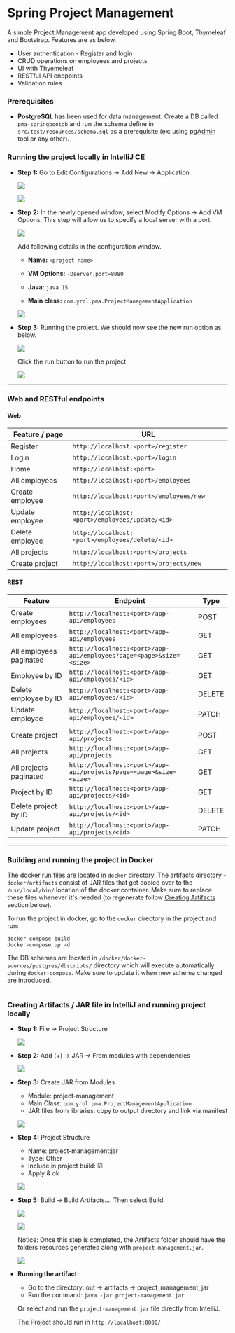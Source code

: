 # Spring Project Management
A simple Project Management app developed using Spring Boot, Thymeleaf and Bootstrap. Features are as below.

  - User authentication -  Register and login
  - CRUD operations on employees and projects
  - UI with Thyemeleaf
  - RESTful API endpoints
  - Validation rules

### Prerequisites
+ **PostgreSQL** has been used for data management. Create a DB called `pma-springbootdb` 
  and run the schema define in `src/test/resources/schema.sql` as a prerequisite 
  (ex: using [pgAdmin](https://www.pgadmin.org/) tool or any other).

### Running the project locally in IntelliJ CE
+ **Step 1:** Go to Edit Configurations &rarr; Add New &rarr; Application
  <p><img src="https://i.imgur.com/WDPIdls.png"></img></p>
  <p><img src="https://i.imgur.com/0wZl0ON.png"></p>
  
+ **Step 2:** In the newly opened window, select Modify Options &rarr; Add VM Options. This step will allow us to specify a local server with a port.
  <p><img src="https://i.imgur.com/0KVgpg2.png"></p>
  
  Add following details in the configuration window.

  - **Name:** `<project name>`

  - **VM Options:** `-Dserver.port=8080`

  - **Java:** `java 15`

  - **Main class:** `com.yrol.pma.ProjectManagementApplication`
  
  <p><img src="https://i.imgur.com/UErxhVN.png"></p>

+ **Step 3:** Running the project. We should now see the new run option as below.
  <p><img src="https://i.imgur.com/aHd60US.png"></p>
  
  Click the run button to run the project
  <p><img src="https://i.imgur.com/e0C2POL.png"></p>

---
### Web and RESTful endpoints

#### Web
| Feature / page  | URL|
|---|---|
|  Register | `http://localhost:<port>/register`  |
|  Login | `http://localhost:<port>/login`  |
|  Home | `http://localhost:<port>`  |
| All employees  | `http://localhost:<port>/employees`  |
| Create employee  | `http://localhost:<port>/employees/new` |
| Update employee  | `http://localhost:<port>/employees/update/<id>`  |
| Delete employee  | `http://localhost:<port>/employees/delete/<id>` |
| All projects  | `http://localhost:<port>/projects`  |
| Create project  | `http://localhost:<port>/projects/new`  |
  

#### REST
| Feature  | Endpoint| Type | 
|---|---|---|
| Create employees  | `http://localhost:<port>/app-api/employees`  | POST |
| All employees  | `http://localhost:<port>/app-api/employees`  | GET |
| All employees paginated | `http://localhost:<port>/app-api/employees?page=<page>&size=<size>`  | GET |
| Employee by ID  | `http://localhost:<port>/app-api/employees/<id>`  | GET |
| Delete employee by ID  | `http://localhost:<port>/app-api/employees/<id>`  | DELETE |
| Update employee | `http://localhost:<port>/app-api/employees/<id>`  | PATCH |
||||
| Create project  | `http://localhost:<port>/app-api/projects`  | POST |
| All projects  | `http://localhost:<port>/app-api/projects`  | GET |
| All projects paginated | `http://localhost:<port>/app-api/projects?page=<page>&size=<size>`  | GET |
| Project by ID  | `http://localhost:<port>/app-api/projects/<id>`  | GET |
| Delete project by ID  | `http://localhost:<port>/app-api/projects/<id>`  | DELETE |
| Update project | `http://localhost:<port>/app-api/projects/<id>`  | PATCH |


---
### Building and running the project in Docker
The docker run files are located in `docker` directory. The artifacts directory - `docker/artifacts` 
consist of JAR files that get copied over to the `/usr/local/bin/` location of the docker container. Make sure to 
replace these files whenever it's needed 
(to regenerate follow [Creating Artifacts](#creating-artifacts--jar-file-in-intellij-and-running-project-locally) section below).

To run the project in docker, go to the `docker` directory in the project and run:

```
docker-compose build
docker-compose up -d
```

The DB schemas are located in `/docker/docker-sources/postgres/dbscripts/` directory which will execute automatically during `docker-compose`. Make sure to update it when new schema changed are introduced.

---


### Creating Artifacts / JAR file in IntelliJ and running project locally

+ **Step 1:** File &rarr; Project Structure
  <p><img src="https://i.imgur.com/rTo35dE.png"></img></p>

+ **Step 2:** Add (+) &rarr; JAR &rarr; From modules with dependencies
  <p><img src="https://i.imgur.com/auX21p8.png"></img></p>

+ **Step 3:** Create JAR from Modules
  - Module: project-management
  - Main Class: `com.yrol.pma.ProjectManagementApplication`
  - JAR files from libraries: copy to output directory and link via manifest
  <p><img src="https://i.imgur.com/H8zsmZw.png"></img></p>
 
+ **Step 4:** Project Structure
  - Name: project-management:jar
  - Type: Other
  - Include in project build: &#9745;
  - Apply & ok
  <p><img src="https://i.imgur.com/X8Lp26W.png"></img></p>
  
 + **Step 5:** Build &rarr; Build Artifacts.... Then select Build.
    <p><img src="https://i.imgur.com/mwwzG02.png"></img></p>
    <p><img src="https://i.imgur.com/oDGVJv3.png"></img></p>
    
    Notice: Once this step is completed, the Artifacts folder should have the folders resources generated along with `project-management.jar`.
    <p><img src="https://i.imgur.com/vGB2d1P.png"></img></p>
    
 + **Running the artifact:**
    - Go to the directory: out &rarr; artifacts &rarr; project_management_jar
    - Run the command: `java -jar project-management.jar`

    Or select and run the `project-management.jar` file directly from IntelliJ.
    
    The Project should run in `http://localhost:8080/`
    
 
   
